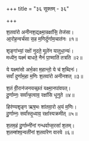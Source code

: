 +++
title = "३६ सूक्तम् - ३६"

+++

श॒तवा॑रो अनीनश॒द्यक्ष्मा॒न्रक्षां॑सि॒ तेज॑सा।  
आ॒रोह॒न्वर्च॑सा स॒ह म॒णिर्दु॑र्णाम॒चात॑नः ॥१॥

शृङ्गा॑भ्यां॒ रक्षो॑ नुदते॒ मूले॑न यातुधा॒न्यः॑।  
मध्ये॑न॒ यक्ष्मं॑ बाधते॒ नैनं॑ पा॒प्माति॑ तत्रति ॥२॥

ये यक्ष्मा॑सो अर्भ॒का म॒हान्तो॒ ये च॑ श॒ब्दिनः॑।  
सर्वां॑ दुर्णाम॒हा म॒णिः श॒तवा॑रो अनीनशत् ॥३॥

श॒तं वी॒रान॑जनयच्छ॒तं यक्ष्मा॒नपा॑वपत्।  
दु॒र्णाम्नः॒ सर्वा॑न्ह॒त्वाव॒ रक्षां॑सि धूनुते ॥४॥

हिर॑ण्यशृङ्ग ऋष॒भः शा॑तवा॒रो अ॒यं म॒णिः।  
दु॒र्णाम्नः॒ सर्वां॑स्तृ॒ध्वाव॒ रक्षां॑स्यक्रमीत् ॥५॥

श॒तम॒हं दु॒र्णाम्नी॑नां गन्धर्वाप्स॒रसां॑ श॒तम्।  
श॒तम्श॑श्व॒न्वती॑नां श॒तवा॑रेण वारये ॥६॥
